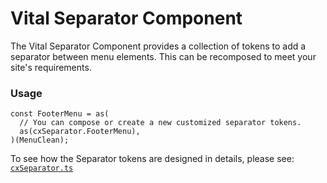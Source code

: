 # Vital Separator Component

The Vital Separator Component provides a collection of tokens to add a separator between menu elements. This can be recomposed to meet your site's requirements.

### Usage

```tsx
const FooterMenu = as(
  // You can compose or create a new customized separator tokens.
  as(cxSeparator.FooterMenu),
)(MenuClean);
```

To see how the Separator tokens are designed in details, please see:
[`cxSeparator.ts`](../src/components/Separator/tokens/cxSeparator.ts)
